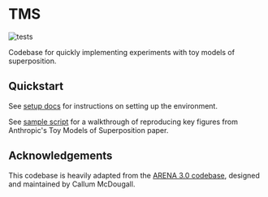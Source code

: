 # TMS

![tests](https://github.com/dtch1997/tms/actions/workflows/tests.yaml/badge.svg)

Codebase for quickly implementing experiments with toy models of superposition. 

## Quickstart

See [setup docs](docs/setup.md) for instructions on setting up the environment.

See [sample script](experiments/bottleneck_tms/run.py) for a walkthrough of reproducing key figures from Anthropic's Toy Models of Superposition paper. 

## Acknowledgements

This codebase is heavily adapted from the [ARENA 3.0 codebase](https://github.com/callummcdougall/ARENA_3.0/tree/main), designed and maintained by Callum McDougall. 